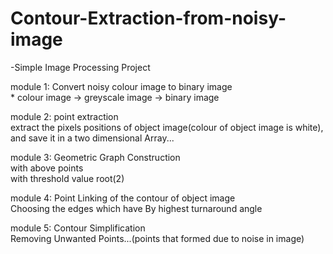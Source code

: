 # Contour-Extraction-from-noisy-image

-Simple Image Processing Project


module 1: Convert noisy colour image to binary image
<br>                 *     colour image -> greyscale image -> binary image
          
module 2: point extraction
          <br>extract the pixels positions of object image(colour of object image is white), and save it in a two dimensional Array...

module 3: Geometric Graph Construction 
          <br>with above points
          <br>with threshold value root(2)
          
module 4: Point Linking of the contour of object image
          <br>Choosing the edges which have By highest turnaround angle
          
module 5: Contour Simplification
          <br>Removing Unwanted Points...(points that formed due to noise in image)

